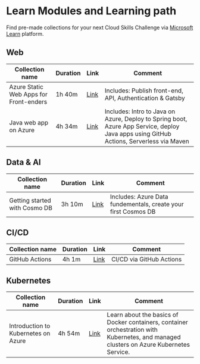 # Learn Modules and Learning path
Find pre-made collections for your next Cloud Skills Challenge via [Microsoft Learn](https://docs.microsoft.com/en-us/learn/) platform.

## Web
| Collection name | Duration | Link | Comment |
| --- | --- | --- | --- |
| Azure Static Web Apps for Front-enders | 1h 40m | [Link](https://docs.microsoft.com/en-us/users/sherrylist/collections/w7xxhp8eqgqd38)| Includes: Publish front-end, API, Authentication & Gatsby |
| Java web app on Azure | 4h 34m | [Link](https://docs.microsoft.com/en-us/users/sherrylist/collections/77eeh7g8q51ykq)| Includes: Intro to Java on Azure, Deploy to Spring boot, Azure App Service, deploy Java apps using GitHub Actions, Serverless via Maven |


<!-- Copy/paste this template: | Collection_NAME | Duration (Xh Xm) | URL | Comments about the collection/Learning path | -->


## Data & AI

| Collection name | Duration | Link | Comment |
| --- | --- | --- | --- |
| Getting started with Cosmo DB | 3h 10m | [Link](https://docs.microsoft.com/en-us/users/sherrylist/collections/y377fjg43qppx1) | Includes: Azure Data fundementals, create your first Cosmos DB|


<!-- Copy/paste this template: | Collection_NAME | Duration (Xh Xm) | URL | Comments about the collection/Learning path | -->

## CI/CD
| Collection name | Duration | Link | Comment |
| --- | --- | --- | --- |
| GitHub Actions | 4h 1m | [Link](https://docs.microsoft.com/en-us/users/sherrylist/collections/g6jjs0x78nq332) | CI/CD via GitHub Actions | 

<!-- Copy/paste this template: | Collection_NAME | Duration (Xh Xm) | URL | Comments about the collection/Learning path | -->

## Kubernetes
| Collection name | Duration | Link | Comment |
| --- | --- | --- | --- |
| Introduction to Kubernetes on Azure | 4h 54m | [Link](https://docs.microsoft.com/en-us/learn/paths/intro-to-kubernetes-on-azure/)| Learn about the basics of Docker containers, container orchestration with Kubernetes, and managed clusters on Azure Kubernetes Service.|

<!-- Copy/paste this template: | Collection_NAME | Duration (Xh Xm) | URL | Comments about the collection/Learning path | -->

